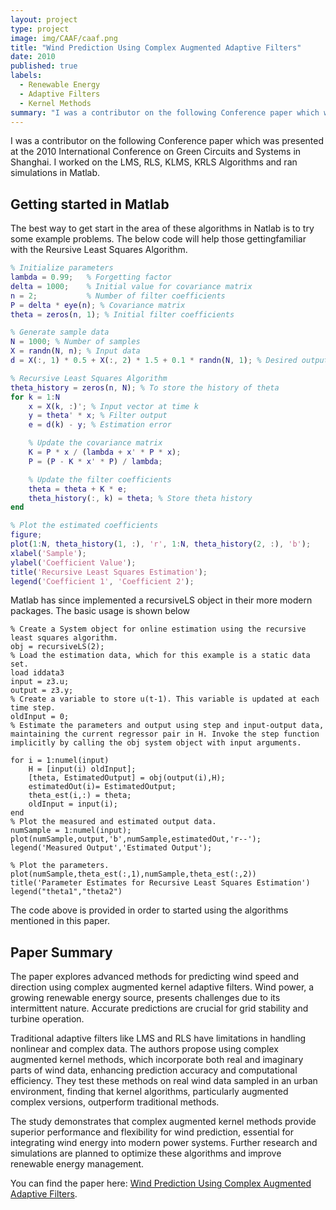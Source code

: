 ```yaml
---
layout: project
type: project
image: img/CAAF/caaf.png
title: "Wind Prediction Using Complex Augmented Adaptive Filters"
date: 2010
published: true
labels:
  - Renewable Energy
  - Adaptive Filters
  - Kernel Methods
summary: "I was a contributor on the following Conference paper which was presented at the 2010 International Conference on Green Circuits and Systems in Shanghai. I worked on the LMS, RLS, KLMS, KRLS Algorithms and ran simulations in Matlab."
---
```


I was a contributor on the following Conference paper which was presented at the 2010 International Conference on Green Circuits and Systems in Shanghai. I worked on the LMS, RLS, KLMS, KRLS Algorithms and ran simulations in Matlab.

## Getting started in Matlab
The best way to get start in the area of these algorithms in Natlab is to try some example problems. The below code will help those gettingfamiliar with the Reursive Least Squares Algorithm.

```matlab
% Initialize parameters
lambda = 0.99;   % Forgetting factor
delta = 1000;    % Initial value for covariance matrix
n = 2;           % Number of filter coefficients
P = delta * eye(n); % Covariance matrix
theta = zeros(n, 1); % Initial filter coefficients

% Generate sample data
N = 1000; % Number of samples
X = randn(N, n); % Input data
d = X(:, 1) * 0.5 + X(:, 2) * 1.5 + 0.1 * randn(N, 1); % Desired output

% Recursive Least Squares Algorithm
theta_history = zeros(n, N); % To store the history of theta
for k = 1:N
    x = X(k, :)'; % Input vector at time k
    y = theta' * x; % Filter output
    e = d(k) - y; % Estimation error

    % Update the covariance matrix
    K = P * x / (lambda + x' * P * x);
    P = (P - K * x' * P) / lambda;

    % Update the filter coefficients
    theta = theta + K * e;
    theta_history(:, k) = theta; % Store theta history
end

% Plot the estimated coefficients
figure;
plot(1:N, theta_history(1, :), 'r', 1:N, theta_history(2, :), 'b');
xlabel('Sample');
ylabel('Coefficient Value');
title('Recursive Least Squares Estimation');
legend('Coefficient 1', 'Coefficient 2');
```

Matlab has since implemented a recursiveLS object in their more modern packages. The basic usage  is shown below
```
% Create a System object for online estimation using the recursive least squares algorithm.
obj = recursiveLS(2);
% Load the estimation data, which for this example is a static data set.
load iddata3
input = z3.u;
output = z3.y;
% Create a variable to store u(t-1). This variable is updated at each time step.
oldInput = 0;
% Estimate the parameters and output using step and input-output data, maintaining the current regressor pair in H. Invoke the step function implicitly by calling the obj system object with input arguments.

for i = 1:numel(input)
    H = [input(i) oldInput];
    [theta, EstimatedOutput] = obj(output(i),H);
    estimatedOut(i)= EstimatedOutput;
    theta_est(i,:) = theta;
    oldInput = input(i);
end
% Plot the measured and estimated output data.
numSample = 1:numel(input);
plot(numSample,output,'b',numSample,estimatedOut,'r--');
legend('Measured Output','Estimated Output');

% Plot the parameters.
plot(numSample,theta_est(:,1),numSample,theta_est(:,2))
title('Parameter Estimates for Recursive Least Squares Estimation')
legend("theta1","theta2")
```
The code above is provided in order to started using the algorithms mentioned in this paper.

## Paper Summary

The paper explores advanced methods for predicting wind speed and direction using complex augmented kernel adaptive filters. Wind power, a growing renewable energy source, presents challenges due to its intermittent nature. Accurate predictions are crucial for grid stability and turbine operation.

Traditional adaptive filters like LMS and RLS have limitations in handling nonlinear and complex data. The authors propose using complex augmented kernel methods, which incorporate both real and imaginary parts of wind data, enhancing prediction accuracy and computational efficiency. They test these methods on real wind data sampled in an urban environment, finding that kernel algorithms, particularly augmented complex versions, outperform traditional methods.

The study demonstrates that complex augmented kernel methods provide superior performance and flexibility for wind prediction, essential for integrating wind energy into modern power systems. Further research and simulations are planned to optimize these algorithms and improve renewable energy management.

You can find the paper here: [Wind Prediction Using Complex Augmented Adaptive Filters](https://ieeexplore.ieee.org/document/5543100).
